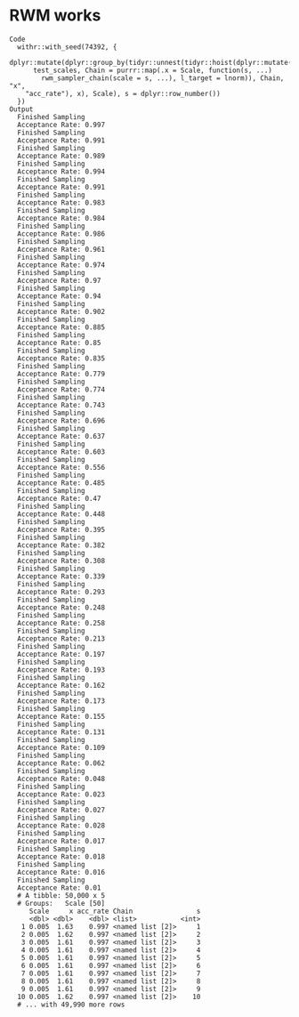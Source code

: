 # RWM works

    Code
      withr::with_seed(74392, {
        dplyr::mutate(dplyr::group_by(tidyr::unnest(tidyr::hoist(dplyr::mutate(
          test_scales, Chain = purrr::map(.x = Scale, function(s, ...)
            rwm_sampler_chain(scale = s, ...), l_target = lnorm)), Chain, "x",
        "acc_rate"), x), Scale), s = dplyr::row_number())
      })
    Output
      Finished Sampling
      Acceptance Rate: 0.997
      Finished Sampling
      Acceptance Rate: 0.991
      Finished Sampling
      Acceptance Rate: 0.989
      Finished Sampling
      Acceptance Rate: 0.994
      Finished Sampling
      Acceptance Rate: 0.991
      Finished Sampling
      Acceptance Rate: 0.983
      Finished Sampling
      Acceptance Rate: 0.984
      Finished Sampling
      Acceptance Rate: 0.986
      Finished Sampling
      Acceptance Rate: 0.961
      Finished Sampling
      Acceptance Rate: 0.974
      Finished Sampling
      Acceptance Rate: 0.97
      Finished Sampling
      Acceptance Rate: 0.94
      Finished Sampling
      Acceptance Rate: 0.902
      Finished Sampling
      Acceptance Rate: 0.885
      Finished Sampling
      Acceptance Rate: 0.85
      Finished Sampling
      Acceptance Rate: 0.835
      Finished Sampling
      Acceptance Rate: 0.779
      Finished Sampling
      Acceptance Rate: 0.774
      Finished Sampling
      Acceptance Rate: 0.743
      Finished Sampling
      Acceptance Rate: 0.696
      Finished Sampling
      Acceptance Rate: 0.637
      Finished Sampling
      Acceptance Rate: 0.603
      Finished Sampling
      Acceptance Rate: 0.556
      Finished Sampling
      Acceptance Rate: 0.485
      Finished Sampling
      Acceptance Rate: 0.47
      Finished Sampling
      Acceptance Rate: 0.448
      Finished Sampling
      Acceptance Rate: 0.395
      Finished Sampling
      Acceptance Rate: 0.382
      Finished Sampling
      Acceptance Rate: 0.308
      Finished Sampling
      Acceptance Rate: 0.339
      Finished Sampling
      Acceptance Rate: 0.293
      Finished Sampling
      Acceptance Rate: 0.248
      Finished Sampling
      Acceptance Rate: 0.258
      Finished Sampling
      Acceptance Rate: 0.213
      Finished Sampling
      Acceptance Rate: 0.197
      Finished Sampling
      Acceptance Rate: 0.193
      Finished Sampling
      Acceptance Rate: 0.162
      Finished Sampling
      Acceptance Rate: 0.173
      Finished Sampling
      Acceptance Rate: 0.155
      Finished Sampling
      Acceptance Rate: 0.131
      Finished Sampling
      Acceptance Rate: 0.109
      Finished Sampling
      Acceptance Rate: 0.062
      Finished Sampling
      Acceptance Rate: 0.048
      Finished Sampling
      Acceptance Rate: 0.023
      Finished Sampling
      Acceptance Rate: 0.027
      Finished Sampling
      Acceptance Rate: 0.028
      Finished Sampling
      Acceptance Rate: 0.017
      Finished Sampling
      Acceptance Rate: 0.018
      Finished Sampling
      Acceptance Rate: 0.016
      Finished Sampling
      Acceptance Rate: 0.01
      # A tibble: 50,000 x 5
      # Groups:   Scale [50]
         Scale     x acc_rate Chain                s
         <dbl> <dbl>    <dbl> <list>           <int>
       1 0.005  1.63    0.997 <named list [2]>     1
       2 0.005  1.62    0.997 <named list [2]>     2
       3 0.005  1.61    0.997 <named list [2]>     3
       4 0.005  1.61    0.997 <named list [2]>     4
       5 0.005  1.61    0.997 <named list [2]>     5
       6 0.005  1.61    0.997 <named list [2]>     6
       7 0.005  1.61    0.997 <named list [2]>     7
       8 0.005  1.61    0.997 <named list [2]>     8
       9 0.005  1.61    0.997 <named list [2]>     9
      10 0.005  1.62    0.997 <named list [2]>    10
      # ... with 49,990 more rows

